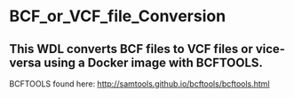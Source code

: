 # BCF_or_VCF_file_Conversion

## This WDL converts BCF files to VCF files or vice-versa using a Docker image with BCFTOOLS.

BCFTOOLS found here: http://samtools.github.io/bcftools/bcftools.html
